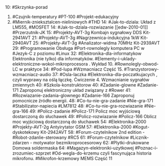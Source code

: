 10: #Skrzynka-porad 
1. #Czujnik-temperatury #PT-100 #Projekt-edukacyjny 
2. #Miernik-znieksztalcen-nieliniowych #THD
14: #Jak-to-dziala: Układ z LM555, #MOSFET 
14: #Jak-to-dziala-rozwiazanie [[edw-2010-01]] #Przerzutnik-JK
15: #Projekty-AVT-3g Kombajn sygnałowy DDS Kit-2941AVT
21: #Projekty-AVT-3g #Nagrzewnica-indukcyjna 1kW Kit-2940AVT
25: #Projekty-AVT-3g #Analizator-widma 70MHz Kit-2939AVT
29: #Programowanie Obsługa #Port-rownolegly komputera PC w #Jezyk-C z poziomu #Linux
32: #Elektronika-dla-informatykow Elektronika (nie tylko) dla informatyków. #Elementy-i-uklady-elektroniczne-wokol-mikroprocesora . Wykład 10. #Rownolegly-obwod-LC w praktyce
34: #Pod-lupa #Wzmacniacz Część 15. #Tranzystorowy-wzmacniacz-audio 
37: #Osla-laczka #Elektronika-dla-poczatkujacych , czyli wyprawy na oślą łączkę. Ćwiczenie 4. Wzmacnianie sygnałów zmiennych
40: #Szkola-konstruktorow 
40: #Zadanie-glowne #Zadanie-171 Zaproponuj elektroniczny układ związany z #Rower 
41: #Rozwiazanie-zadania-glownego #Zadanie-166 Zaproponuj pomocnicze źródło energii.
48: #Co-tu-nie-gra-zadanie #Nie-gra-171 #Stabilizator-napiecia #LM7812
48: #Co-tu-nie-gra-rozwiazanie #Nie-gra-166 
49: #Policz-zadanie #Policz-171 Policz moc wyjściową dostarczoną do słuchawek
49: #Policz-rozwiazanie #Policz-166 Oblicz moc wyjściową dostarczoną do słuchawek
54: #Elektronika-2000 #Projekty-AVT-2g Antyirytator GSM
57: #Elektronika-2000 #Kogut-dyskotekowy Kit-2942AVT
58: #Forum-czytelnikow 2nd edition - #Robot-zdanlie-sterowany #RC5
61: #Forum-czytelnikow #Licznik-zdarzen - motywator bezmikroprocesorowy
62: #Plytki-drukowane Domowa soldermaska
64: #Magazyn-elektroniki-uzytkowej #Poznac-i-zrozumiec-szprzet  #Od-wegla-do-krzemu czyli fascynująca historia mikrofonu. #Mikrofon-krzemowy MEMS Część 11



